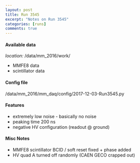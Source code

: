```yaml
---
layout: post
title: Run 3545
excerpt: "Notes on Run 3545"
categories: [runs]
comments: true
---
```


#### Available data

*location:* /data/mm_2016/work/

* MMFE8 data
* scintillator data

#### Config file

/data/mm_2016/mm_daq/config/2017-12-03-Run3545.py

#### Features

* extremely low noise - basically no noise
* peaking time 200 ns
* negative HV configuration (readout @ ground)

#### Misc Notes

* MMFE8 scintillator BCID / soft reset fixed + phase added
* HV quad A turned off randomly (CAEN GECO crapped out)